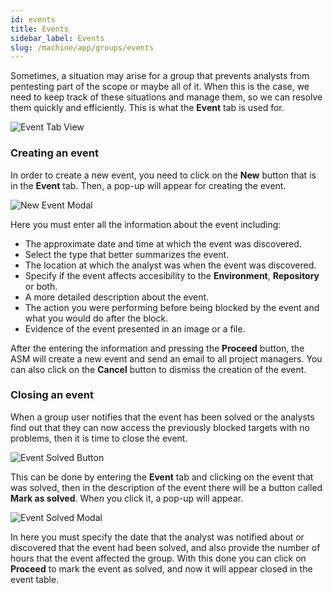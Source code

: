 ```yaml
---
id: events
title: Events
sidebar_label: Events
slug: /machine/app/groups/events
---
```


Sometimes,
a situation may arise for a group
that prevents analysts from pentesting
part of the scope or maybe all of it.
When this is the case,
we need to keep track of these situations
and manage them,
so we can resolve them quickly and efficiently.
This is what the **Event** tab is used for.

![Event Tab View](/img/web/groups/events/event_tab_view.png)

### Creating an event

In order to create a new event,
you need to click on the **New** button
that is in the **Event** tab.
Then,
a pop-up will appear for creating the event.

![New Event Modal](/img/web/groups/events/newevent_modal.png)

Here you must enter
all the information about the event
including:

- The approximate date and time
  at which the event was discovered.
- Select the type
  that better summarizes the event.
- The location at which the analyst was
  when the event was discovered.
- Specify if the event affects accesibility
  to the **Environment**,
  **Repository** or both.
- A more detailed description
  about the event.
- The action you were performing
  before being blocked by the event
  and what you would do
  after the block.
- Evidence of the event
  presented in an image or a file.

After the entering the information
and pressing the **Proceed** button,
the ASM will create a new event
and send an email to all project managers.
You can also click on the **Cancel** button
to dismiss the creation of the event.

### Closing an event

When a group user notifies
that the event has been solved
or the analysts find out
that they can now access
the previously blocked targets
with no problems,
then it is time
to close the event.

![Event Solved Button](/img/web/groups/events/markasolved_button_highlight.png)

This can be done by entering the **Event** tab
and clicking on the event that was solved,
then in the description of the event
there will be a button called **Mark as solved**.
When you click it,
a pop-up will appear.

![Event Solved Modal](/img/web/groups/events/markasolved_modal.png)

In here you must specify the date
that the analyst was notified about
or discovered that
the event had been solved,
and also provide the number of hours
that the event affected the group.
With this done
you can click on **Proceed**
to mark the event as solved,
and now it will appear closed
in the event table.
